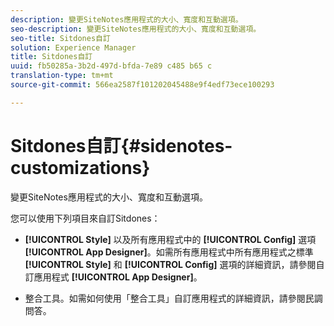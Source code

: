 ```yaml
---
description: 變更SiteNotes應用程式的大小、寬度和互動選項。
seo-description: 變更SiteNotes應用程式的大小、寬度和互動選項。
seo-title: Sitdones自訂
solution: Experience Manager
title: Sitdones自訂
uuid: fb50285a-3b2d-497d-bfda-7e89 c485 b65 c
translation-type: tm+mt
source-git-commit: 566ea2587f101202045488e9f4edf73ece100293

---
```



# Sitdones自訂{#sidenotes-customizations}

變更SiteNotes應用程式的大小、寬度和互動選項。

您可以使用下列項目來自訂Sitdones：

* **[!UICONTROL Style]** 以及所有應用程式中的 **[!UICONTROL Config]** 選項 **[!UICONTROL App Designer]**。如需所有應用程式中所有應用程式之標準 **[!UICONTROL Style]** 和 **[!UICONTROL Config]** 選項的詳細資訊，請參閱自訂應用程式 **[!UICONTROL App Designer]**。

* 整合工具。如需如何使用「整合工具」自訂應用程式的詳細資訊，請參閱民調問答。

